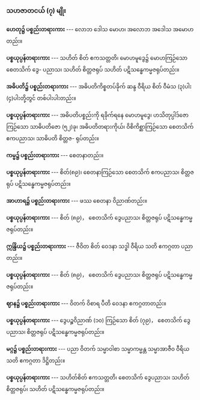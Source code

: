 ### သဟဇာတငယ် (၇) မျိုး

**ဟေတု၌ ပစ္စည်းတရားကား** --- လောဘ ဒေါသ မောဟ၊ အလောဘ အဒေါသ အမောဟတည်း။

**ပစ္စယုပ္ပန်တရားကား** --- သဟိတ် စိတ် ဧကသတ္တတိ၊ မောဟမူဒွေ၌ မောဟကြဉ်သော စေတသိက် ဒွေ-
ပညာသ၊ သဟိတ် စိတ္တဇရုပ် သဟိတ် ပဋိသန္ဓေကမ္မဇရုပ်တည်း။

**အဓိပတိ၌ ပစ္စည်းတရားကား** --- အဓိပတိကိစ္စတပ်ခိုက် ဆန္ဒ ဝီရိယ စိတ် ဝီမံသ (၃)ပါး (၄)ပါးတို့တွင်
တစ်ပါးပါးတည်း။

**ပစ္စယုပ္ပန်တရားကား** --- အဓိပတိပစ္စည်းကို ရခိုက်ရနေ မောဟမူဒွေ၊ ဟသိတုပ္ပါဒ်ဇော ကြဉ်သော
သာဓိပတိဇော (၅၂)ခု၊ အဓိပတိတရားကိုယ်၊ ဝိစိကိစ္ဆာကြဉ်သော စေတသိက် ဧကပညာသ၊ သာဓိပတိ စိတ္တဇ-
ရုပ်တည်း။

**ကမ္မ၌ ပစ္စည်းတရားကား** --- စေတနာတည်း။

**ပစ္စယုပ္ပန်တရားကား** --- စိတ်(၈၉)၊ စေတနာကြဉ်သော စေတသိက် ဧကပညာသ၊ စိတ္တဇရုပ်
ပဋိသန္ဓေကမ္မဇရုပ်တည်း။

**အာဟာရ၌ ပစ္စည်းတရားကား** --- ဖဿ စေတနာ ဝိညာဏ်တည်း။

**ပစ္စယုပ္ပန်တရားကား** --- စိတ် (၈၉)， စေတသိက် ဒွေပညာသ၊ စိတ္တဇရုပ် ပဋိသန္ဓေကမ္မဇရုပ်တည်း။

**ဣန္ဒြိယ၌ ပစ္စည်းတရားကား** --- ဇီဝိတ စိတ် ဝေဒနာ သဒ္ဓါ ဝီရိယ သတိ ဧကဂ္ဂတာ ပညာတည်း။

**ပစ္စယုပ္ပန်တရားကား** --- စိတ် (၈၉)， စေတသိက် ဒွေပညာသ၊ စိတ္တဇရုပ် ပဋိသန္ဓေကမ္မဇရုပ်တည်း။

**ဈာန၌ ပစ္စည်းတရားကား** --- ဝိတက် ဝိစာရ ပီတိ ဝေဒနာ ဧကဂ္ဂတာတည်း။

**ပစ္စယုပ္ပန်တရားကား** --- ဒွေပဉ္စဝိညာဏ် (၁၀) ကြဉ်သော စိတ် (၇၉)， စေတသိက် ဒွေပညာသ၊ စိတ္တဇရုပ်
ပဋိသန္ဓေကမ္မဇရုပ်တည်း။

**မဂ္ဂ၌ ပစ္စည်းတရားကား** --- ပညာ ဝိတက် သမ္မာဝါစာ သမ္မာကမ္မန္တ သမ္မာအာဇီ၀ ဝီရိယ သတိ ဧကဂ္ဂတာ
ဒိဋ္ဌိတည်း။

**ပစ္စယုပ္ပန်တရားကား** --- သဟိတ်စိတ် ဧကသတ္တတိ၊ စေတသိက် ဒွေပညာသ၊ သဟိတ် စိတ္တဇရုပ်၊ သဟိတ်
ပဋိသန္ဓေကမ္မဇရုပ်တည်း။
